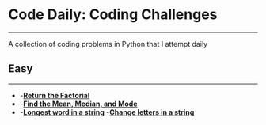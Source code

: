 # **Code Daily: Coding Challenges**
---
A collection of coding problems in Python that I attempt daily

## **Easy**
---

* -**[Return the Factorial](/Python/factorial.py)**
* -**[Find the Mean, Median, and Mode](/Python/mean_median_mode.py)**
* -**[Longest word in a string](/Python/largest_word.py)**
-**[Change letters in a string](/Python/change_letters.py)**
